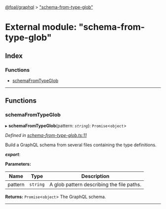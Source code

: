 [@foal/graphql](../README.md) > ["schema-from-type-glob"](../modules/_schema_from_type_glob_.md)

# External module: "schema-from-type-glob"

## Index

### Functions

* [schemaFromTypeGlob](_schema_from_type_glob_.md#schemafromtypeglob)

---

## Functions

<a id="schemafromtypeglob"></a>

###  schemaFromTypeGlob

▸ **schemaFromTypeGlob**(pattern: *`string`*): `Promise`<`object`>

*Defined in [schema-from-type-glob.ts:11](https://github.com/FoalTS/foal/blob/70cc46bd/packages/graphql/src/schema-from-type-glob.ts#L11)*

Build a GraphQL schema from several files containing the type definitions.

*__export__*: 

**Parameters:**

| Name | Type | Description |
| ------ | ------ | ------ |
| pattern | `string` |  A glob pattern describing the file paths. |

**Returns:** `Promise`<`object`>
The GraphQL schema.

___

